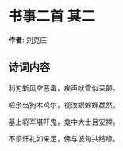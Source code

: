 # 书事二首  其二

**作者**: 刘克庄

## 诗词内容

利刃斩风空恶毒，疾声吠雪似呆颠。

嗟余刍狗木鸡尔，视汝螟蛉蜾蠃然。

墓上将军堪吓鬼，龛中大士且安禅。

不须忏礼如来足，佛与波旬共结缘。

